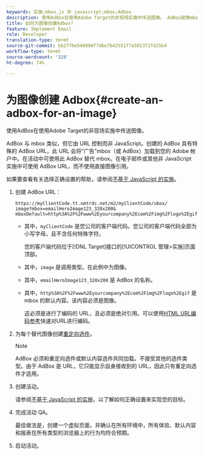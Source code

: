 ```yaml
---
keywords: 实施;mbox.js 非 javascript;mbox;Adbox
description: 使用AdBox在使用Adobe Target的非现场实施中传送图像。 AdBox就像mbox，但由URL而非JavaScript控制。
title: 如何为图像创建Adbox?
feature: Implement Email
role: Developer
translation-type: tm+mt
source-git-commit: bb27f6e540998f7dbe7642551f7a5013f2fd25b4
workflow-type: tm+mt
source-wordcount: '328'
ht-degree: 74%

---
```



# 为图像创建 Adbox{#create-an-adbox-for-an-image}

使用AdBox在使用Adobe Target的非现场实施中传送图像。

AdBox 与 mbox 类似，但它由 URL 控制而非 JavaScript。创建的 AdBox 具有特殊的 AdBox URL，此 URL 会将“广告”mbox（或 AdBox）加载到您的 Adobe 帐户中。在活动中可使用此 AdBox 替代 mbox。在电子邮件或其他非 JavaScript 实施中可使用 AdBox URL，而不使用直接图像引用。

如果要查看有关选择正确设置的帮助，请参阅[不基于 JavaScript 的实施](/help/c-implementing-target/c-non-javascript-based-implementation/non-javascript-based-implementation.md#concept_4799C58B081A43F6B3B8CC25A8D5D7C4)。

1. 创建 AdBox URL：

   ```
   https://myClientCode.tt.omtrdc.net/m2/myClientCode/ubox/
   image?mbox=emailHeroImage123_320x200&
   mboxDefault=http%3A%2F%2Fwww%2Eyourcompany%2Ecom%2Fimg%2Flogo%2Egif
   ```

   * 其中，`myClientCode` 是您公司的客户端代码。您公司的客户端代码全部为小写字母，且不含任何特殊字符。

      您的客户端代码位于[!DNL Target]接口的[!UICONTROL 管理>实施]页面顶部。

   * 其中，`image` 是调用类型。在此例中为图像。

   * 其中，`emailHeroImage123_320x200` 是 AdBox 的名称。

   * 其中，`http%3A%2F%2Fwww%2Eyourcompany%2Ecom%2Fimg%2Flogo%2Egif` 是 mbox 的默认内容。该内容必须是图像。

      这必须是进行了编码的 URL，且必须是绝对引用。可以使用[HTML URL编码参考](https://www.w3schools.com/tags/ref_urlencode.asp)快速对URL进行编码。

1. 为每个替代图像创建[重定向选件](/help/c-experiences/c-manage-content/offer-redirect.md#task_33C80CD722564303B687948261484F94)。

   >[!NOTE]
   >
   >AdBox 必须和重定向选件或默认内容选件共同加载。不接受其他的选件类型。由于 AdBox 是 URL，它只能显示自身接收到的 URL，因此只有重定向选件才适用。

1. 创建活动。

   请参阅[不基于 JavaScript 的实施](/help/c-implementing-target/c-non-javascript-based-implementation/non-javascript-based-implementation.md#concept_4799C58B081A43F6B3B8CC25A8D5D7C4)，以了解如何正确设置来实现您的目标。
1. 完成活动 QA。

   最佳做法是，创建一个虚拟页面，并确认在所有环境中，所有体验、默认内容和报表在所有类型的浏览器上的行为均符合预期。

1. 启动活动。
